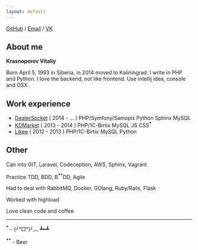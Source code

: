 ```yaml
---
layout: default 
---
```


[GitHub](https://github.com/neronmoon) / [Email](mailto:alistar.neron@gmail.com) / [VK](https://vk.com/neronmoon)

## About me

**Krasnoperov Vitaliy**

Born April 5, 1993 in Siberia, in 2014 moved to Kaliningrad. I write in PHP and Python. I love the backend, not like frontend. Use intellij idea, console and OSX.

## Work experience

- [DealerSocket](http://dealersocket.com/) ( 2014 - ... ) PHP/Symfony/Samopis Python Sphinx MySQL
- [KDMarket](http://kdmarket.ru/) ( 2013 - 2014 ) PHP/1C-Birtix MySQL JS CSS<sup>**\***</sup>
- [Likee](https://likee.ru/) ( 2012 - 2013 ) PHP/1C-Birtix MySQL Python

## Other

Can into GIT, Laravel, Codeception, AWS, Sphinx, Vagrant

Practice TDD, BDD, B<sup>**\***</sup><sup>**\***</sup>DD, Agile

Had to deal with  RabbitMQ, Docker, GOlang, Ruby/Rails, Flask

Worked with highload

Love clean code and coffee

------

<sup>**\***</sup> - (╯°□°)╯︵ ┻━┻

<sup>**\***</sup><sup>**\***</sup> - Beer
